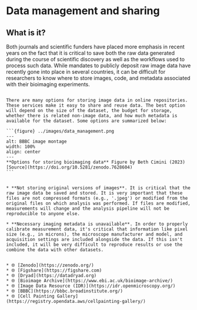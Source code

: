 # Data management and sharing

## What is it?

Both journals and scientific funders have placed more emphasis in recent years on the fact that it is critical to save both the raw data generated during the course of scientific discovery as well as the workflows used to process such data. While mandates to publicly deposit raw image data have recently gone into place in several countries, it can be difficult for researchers to know where to store images, code, and metadata associated with their bioimaging experiments.

````{dropdown} 🤔 What are my options?

There are many options for storing image data in online repositories. These services make it easy to share and reuse data. The best option will depend on the size of the dataset, the budget for storage, whether there is related non-image data, and how much metadata is available for the dataset. Some options are summarized below:

```{figure} ../images/data_management.png
---
alt: BBBC image montage
width: 100%
align: center
---
**Options for storing bioimaging data** Figure by Beth Cimini (2023) [Source](https://doi.org/10.5281/zenodo.7628604)
```
````

```{dropdown} <span style="color: red">⚠️</span> Where can things go wrong?

* **Not storing original versions of images**. It is critical that the raw image data be saved and stored. It is very important that these files are not compressed formats (e.g., '.jpeg') or modified from the original files on which analysis was performed. If files are modified, measurements will change and the analysis pipeline will not be reproducible to anyone else. 

* **Necessary imaging metadata is unavailable**. In order to properly calibrate measurement data, it's critical that information like pixel size (e.g., in microns), the microscope manufacturer and model, and acquisition settings are included alongside the data. If this isn't included, it will be very difficult to reproduce results or use the combine the data with other datasets. 

```

```{dropdown} 📚🤷‍♀️ Where can I learn more?

* 🌐 [Zenodo](https://zenodo.org/) 
* 🌐 [Figshare](https://figshare.com)
* 🌐 [Dryad](https://datadryad.org)
* 🌐 [Bioimage Archive](https://www.ebi.ac.uk/bioimage-archive/)
* 🌐 [Image Data Resource (IDR)](https://idr.openmicroscopy.org/)
* 🌐 [BBBC](https://bbbc.broadinstitute.org/)
* 🌐 [Cell Painting Gallery](https://registry.opendata.aws/cellpainting-gallery/)

```

